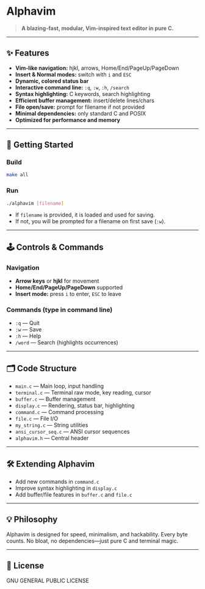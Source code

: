 # Alphavim

> **A blazing-fast, modular, Vim-inspired text editor in pure C.**

---

## ✨ Features
- **Vim-like navigation:** hjkl, arrows, Home/End/PageUp/PageDown
- **Insert & Normal modes:** switch with `i` and `ESC`
- **Dynamic, colored status bar**
- **Interactive command line:** `:q`, `:w`, `:h`, `/search`
- **Syntax highlighting:** C keywords, search highlighting
- **Efficient buffer management:** insert/delete lines/chars
- **File open/save:** prompt for filename if not provided
- **Minimal dependencies:** only standard C and POSIX
- **Optimized for performance and memory**

---

## 🚀 Getting Started

### Build
```sh
make all
```

### Run
```sh
./alphavim [filename]
```
- If `filename` is provided, it is loaded and used for saving.
- If not, you will be prompted for a filename on first save (`:w`).

---

## 🕹️ Controls & Commands

### Navigation
- **Arrow keys** or **hjkl** for movement
- **Home/End/PageUp/PageDown** supported
- **Insert mode:** press `i` to enter, `ESC` to leave

### Commands (type in command line)
- `:q` — Quit
- `:w` — Save
- `:h` — Help
- `/word` — Search (highlights occurrences)

---

## 🗂️ Code Structure
- `main.c` — Main loop, input handling
- `terminal.c` — Terminal raw mode, key reading, cursor
- `buffer.c` — Buffer management
- `display.c` — Rendering, status bar, highlighting
- `command.c` — Command processing
- `file.c` — File I/O
- `my_string.c` — String utilities
- `ansi_cursor_seq.c` — ANSI cursor sequences
- `alphavim.h` — Central header

---

## 🛠️ Extending Alphavim
- Add new commands in `command.c`
- Improve syntax highlighting in `display.c`
- Add buffer/file features in `buffer.c` and `file.c`

---

## 💡 Philosophy
Alphavim is designed for speed, minimalism, and hackability. Every byte counts. No bloat, no dependencies—just pure C and terminal magic.

---

## 📄 License
GNU GENERAL PUBLIC LICENSE
